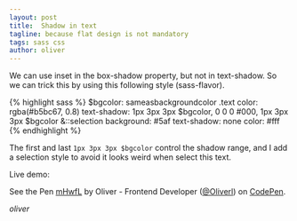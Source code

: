 ```yaml
---
layout: post
title:  Shadow in text
tagline: because flat design is not mandatory
tags: sass css
author: oliver
---
```

We can use inset in the box-shadow property, but not in text-shadow.
So we can trick this by using this following style (sass-flavor).

{% highlight sass %}
$bgcolor: sameasbackgroundcolor
.text
  color: rgba(#b5bc67, 0.8)
  text-shadow: 1px 3px 3px $bgcolor, 0 0 0 #000, 1px 3px 3px $bgcolor
  &::selection
    background: #5af
    text-shadow: none
    color: #fff
{% endhighlight %}

The first and last `1px 3px 3px $bgcolor` control the shadow range, and I add a selection style to avoid it looks weird when select this text.

Live demo:

<p data-height="150" data-theme-id="0" data-slug-hash="mHwfL" data-default-tab="result" class='codepen'>See the Pen <a href='http://codepen.io/Oliverl/pen/mHwfL/'>mHwfL</a> by Oliver - Frontend Developer (<a href='http://codepen.io/Oliverl'>@Oliverl</a>) on <a href='http://codepen.io'>CodePen</a>.</p>
<script async src="//codepen.io/assets/embed/ei.js"></script>

_oliver_
